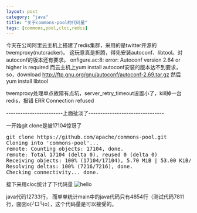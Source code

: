 ```yaml
---
layout: post
category: "java"
title: "关于commons-pool的代码量"
tags: [commons,pool,cloc,redis]
---
```


今天在公司阿里云主机上搭建了redis集群，采用的是twitter开源的twemproxy(nutcracker)。
这玩意真是折腾，得先安装autoconf、libtool。对autoconf的版本还有要求。
onfigure.ac:8: error: Autoconf version 2.64 or higher is required
而云主机上yum install autoconf安装的版本达不到要求，so，download http://ftp.gnu.org/gnu/autoconf/autoconf-2.69.tar.gz
然后yum install libtool

twemproxy处理单点故障有点坑，server_retry_timeout设置小了，kill掉一台redis，报错 ERR Connection refused

\-\-\-\-\-\-\-\-\-\-\-\-\-\-\-\-\-\-\-\-\-\-\-\-上面扯淡了\-\-\-\-\-\-\-\-\-\-\-\-\-\-\-\-\-\-\-\-\-\-\-\-\-\-\-\-\-\-\-\-

一开始git clone是被17104惊讶了
<pre class="prettyPrint">
git clone https://github.com/apache/commons-pool.git
Cloning into 'commons-pool'...
remote: Counting objects: 17104, done.
remote: Total 17104 (delta 0), reused 0 (delta 0)
Receiving objects: 100% (17104/17104), 5.70 MiB | 53.00 KiB/s, done.
Resolving deltas: 100% (7216/7216), done.
Checking connectivity... done.
</pre>

接下来用cloc统计了下代码量
![hello]({{BASE_PATH}}img/commons-pool.png) 

java代码12733行， 而单单统计main中的java代码只有4854行（测试代码7811行，囧囧o(╯□╰)o），这个代码量是可以接受的。
